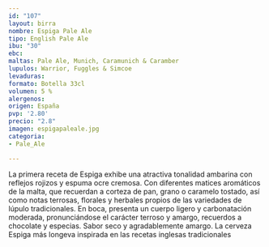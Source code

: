 ```yaml
---
id: "107"
layout: birra
nombre: Espiga Pale Ale
tipo: English Pale Ale
ibu: "30"
ebc: 
maltas: Pale Ale, Munich, Caramunich & Caramber
lupulos: Warrior, Fuggles & Simcoe
levaduras: 
formato: Botella 33cl
volumen: 5 %
alergenos: 
origen: España
pvp: '2.80'
precio: "2.8"
imagen: espigapaleale.jpg
categoria:
- Pale_Ale

---
```

La primera receta de Espiga exhibe una atractiva tonalidad ambarina con reflejos rojizos y espuma ocre cremosa. Con diferentes matices aromáticos de la malta, que recuerdan a corteza de pan, grano o caramelo tostado, así como notas terrosas, florales y herbales propios de las variedades de lúpulo tradicionales. En boca, presenta un cuerpo ligero y carbonatación moderada, pronunciándose el carácter terroso y amargo, recuerdos a chocolate y especias. Sabor seco y agradablemente amargo. La cerveza Espiga más longeva inspirada en las recetas inglesas tradicionales